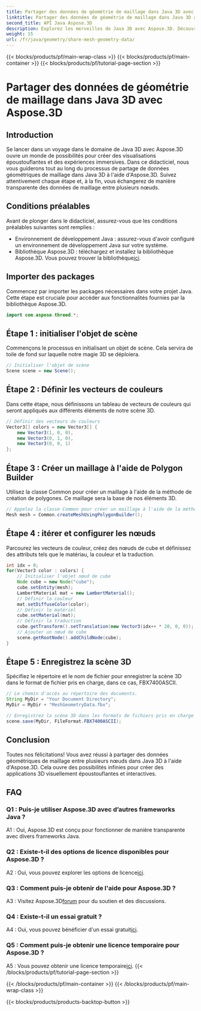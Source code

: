 ```yaml
---
title: Partager des données de géométrie de maillage dans Java 3D avec Aspose.3D
linktitle: Partager des données de géométrie de maillage dans Java 3D avec Aspose.3D
second_title: API Java Aspose.3D
description: Explorez les merveilles de Java 3D avec Aspose.3D. Découvrez comment partager facilement des données de géométrie de maillage entre les nœuds dans ce didacticiel complet.
weight: 15
url: /fr/java/geometry/share-mesh-geometry-data/
---
```


{{< blocks/products/pf/main-wrap-class >}}
{{< blocks/products/pf/main-container >}}
{{< blocks/products/pf/tutorial-page-section >}}

# Partager des données de géométrie de maillage dans Java 3D avec Aspose.3D

## Introduction

Se lancer dans un voyage dans le domaine de Java 3D avec Aspose.3D ouvre un monde de possibilités pour créer des visualisations époustouflantes et des expériences immersives. Dans ce didacticiel, nous vous guiderons tout au long du processus de partage de données géométriques de maillage dans Java 3D à l'aide d'Aspose.3D. Suivez attentivement chaque étape et, à la fin, vous échangerez de manière transparente des données de maillage entre plusieurs nœuds.

## Conditions préalables

Avant de plonger dans le didacticiel, assurez-vous que les conditions préalables suivantes sont remplies :

- Environnement de développement Java : assurez-vous d'avoir configuré un environnement de développement Java sur votre système.
-  Bibliothèque Aspose.3D : téléchargez et installez la bibliothèque Aspose.3D. Vous pouvez trouver la bibliothèque[ici](https://releases.aspose.com/3d/java/).

## Importer des packages

Commencez par importer les packages nécessaires dans votre projet Java. Cette étape est cruciale pour accéder aux fonctionnalités fournies par la bibliothèque Aspose.3D.

```java
import com.aspose.threed.*;
```

## Étape 1 : initialiser l'objet de scène

Commençons le processus en initialisant un objet de scène. Cela servira de toile de fond sur laquelle notre magie 3D se déploiera.

```java
// Initialiser l'objet de scène
Scene scene = new Scene();
```

## Étape 2 : Définir les vecteurs de couleurs

Dans cette étape, nous définissons un tableau de vecteurs de couleurs qui seront appliqués aux différents éléments de notre scène 3D.

```java
// Définir des vecteurs de couleurs
Vector3[] colors = new Vector3[] {
    new Vector3(1, 0, 0),
    new Vector3(0, 1, 0),
    new Vector3(0, 0, 1)
};
```

## Étape 3 : Créer un maillage à l'aide de Polygon Builder

Utilisez la classe Common pour créer un maillage à l'aide de la méthode de création de polygones. Ce maillage sera la base de nos éléments 3D.

```java
// Appelez la classe Common pour créer un maillage à l'aide de la méthode de création de polygones pour définir l'instance de maillage
Mesh mesh = Common.createMeshUsingPolygonBuilder();
```

## Étape 4 : itérer et configurer les nœuds

Parcourez les vecteurs de couleur, créez des nœuds de cube et définissez des attributs tels que le matériau, la couleur et la traduction.

```java
int idx = 0;
for(Vector3 color : colors) {
    // Initialiser l'objet nœud de cube
    Node cube = new Node("cube");
    cube.setEntity(mesh);
    LambertMaterial mat = new LambertMaterial();
    // Définir la couleur
    mat.setDiffuseColor(color);
    // Définir le matériel
    cube.setMaterial(mat);
    // Définir la traduction
    cube.getTransform().setTranslation(new Vector3(idx++ * 20, 0, 0));
    // Ajouter un nœud de cube
    scene.getRootNode().addChildNode(cube);
}
```

## Étape 5 : Enregistrez la scène 3D

Spécifiez le répertoire et le nom de fichier pour enregistrer la scène 3D dans le format de fichier pris en charge, dans ce cas, FBX7400ASCII.

```java
// Le chemin d'accès au répertoire des documents.
String MyDir = "Your Document Directory";
MyDir = MyDir + "MeshGeometryData.fbx";

// Enregistrez la scène 3D dans les formats de fichiers pris en charge
scene.save(MyDir, FileFormat.FBX7400ASCII);
```

## Conclusion

Toutes nos félicitations! Vous avez réussi à partager des données géométriques de maillage entre plusieurs nœuds dans Java 3D à l'aide d'Aspose.3D. Cela ouvre des possibilités infinies pour créer des applications 3D visuellement époustouflantes et interactives.

## FAQ

### Q1 : Puis-je utiliser Aspose.3D avec d’autres frameworks Java ?

A1 : Oui, Aspose.3D est conçu pour fonctionner de manière transparente avec divers frameworks Java.

### Q2 : Existe-t-il des options de licence disponibles pour Aspose.3D ?

 A2 : Oui, vous pouvez explorer les options de licence[ici](https://purchase.aspose.com/buy).

### Q3 : Comment puis-je obtenir de l'aide pour Aspose.3D ?

 A3 : Visitez Aspose.3D[forum](https://forum.aspose.com/c/3d/18) pour du soutien et des discussions.

### Q4 : Existe-t-il un essai gratuit ?

 A4 : Oui, vous pouvez bénéficier d'un essai gratuit[ici](https://releases.aspose.com/).

### Q5 : Comment puis-je obtenir une licence temporaire pour Aspose.3D ?

 A5 : Vous pouvez obtenir une licence temporaire[ici](https://purchase.aspose.com/temporary-license/).
{{< /blocks/products/pf/tutorial-page-section >}}

{{< /blocks/products/pf/main-container >}}
{{< /blocks/products/pf/main-wrap-class >}}

{{< blocks/products/products-backtop-button >}}
